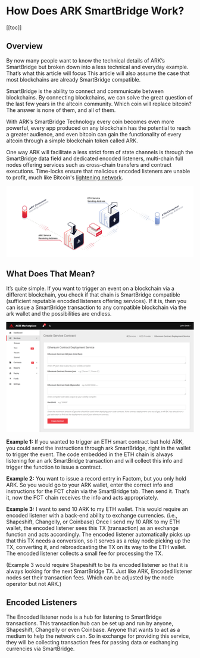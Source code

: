 # How Does ARK SmartBridge Work?

[[toc]]

## Overview

By now many people want to know the technical details of ARK’s SmartBridge but broken down into a less technical and everyday example. That’s what this article will focus This article will also assume the case that most blockchains are already SmartBridge compatible.

SmartBridge is the ability to connect and communicate between blockchains. By connecting blockchains, we can solve the great question of the last few years in the altcoin community. Which coin will replace bitcoin? The answer is none of them, and all of them.

With ARK’s SmartBridge Technology every coin becomes even more powerful, every app produced on any blockchain has the potential to reach a greater audience, and even bitcoin can gain the functionality of every altcoin through a simple blockchain token called ARK.

One way ARK will facilitate a less strict form of state channels is through the SmartBridge data field and dedicated encoded listeners, multi-chain full nodes offering services such as cross-chain transfers and contract executions. Time-locks ensure that malicious encoded listeners are unable to profit, much like Bitcoin's [lightening network](https://en.wikipedia.org/wiki/Lightning_Network).

![ACES](./assets/how-does-ark-smartbridge-work/9b0fa65-aces-ark-to-eth.png)

## What Does That Mean?

It’s quite simple. If you want to trigger an event on a blockchain via a different blockchain, you check if that chain is SmartBridge compatible (sufficient reputable encoded listeners offering services). If it is, then you can issue a SmartBridge transaction to any compatible blockchain via the ark wallet and the possibilities are endless.

![ACES](./assets/how-does-ark-smartbridge-work/ba51bff-aces-marketplace-contract-form.png)

**Example 1:** If you wanted to trigger an ETH smart contract but hold ARK, you could send the instructions through ark SmartBridge, right in the wallet to trigger the event. The code embedded in the ETH chain is always listening for an ark SmartBridge transaction and will collect this info and trigger the function to issue a contract.

**Example 2:** You want to issue a record entry in Factom, but you only hold ARK. So you would go to your ARK wallet, enter the correct info and instructions for the FCT chain via the SmartBridge tab. Then send it. That’s it, now the FCT chain receives the info and acts appropriately.

**Example 3:** I want to send 10 ARK to my ETH wallet. This would require an encoded listener with a back-end ability to exchange currencies. (i.e., Shapeshift, Changelly, or Coinbase) Once I send my 10 ARK to my ETH wallet, the encoded listener sees this TX (transaction) as an exchange function and acts accordingly. The encoded listener automatically picks up that this TX needs a conversion, so it serves as a relay node picking up the TX, converting it, and rebroadcasting the TX on its way to the ETH wallet. The encoded listener collects a small fee for processing the TX.

(Example 3 would require Shapeshift to be its encoded listener so that it is always looking for the next SmartBridge TX. Just like ARK, Encoded listener nodes set their transaction fees. Which can be adjusted by the node operator but not ARK.)

## Encoded Listeners

The Encoded listener node is a hub for listening to SmartBridge transactions. This transaction hub can be set up and run by anyone, Shapeshift, Changelly or even Coinbase. Anyone that wants to act as a medium to help the network can. So in exchange for providing this service, they will be collecting transaction fees for passing data or exchanging currencies via SmartBridge.
